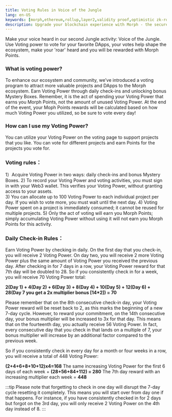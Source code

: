 ```yaml
---
title: Voting Rules in Voice of the Jungle 
lang: en-US
keywords: [morph,ethereum,rollup,layer2,validity proof,optimistic zk-rollup]
description: Upgrade your blockchain experience with Morph - the secure decentralized, cost0efficient, and high-performing optimistic zk-rollup solution. Try it now!
---
```


Make your voice heard in our second Jungle activity: Voice of the Jungle. Use Voting power to vote for your favorite DApps, your votes help shape the ecosystem, make your 'roar' heard and you will be rewarded with Morph Points. 

### What is voting power?

To enhance our ecosystem and community, we’ve introduced a voting program to attract more valuable projects and DApps to the Morph ecosystem. Earn Voting Power through daily check-ins and unlocking bonus Mystery Boxes. Remember, it is the act of spending your Voting Power that earns you Morph Points, not the amount of unused Voting Power. At the end of the event, your Moph Points rewards will be calculated based on how much Voting Power you utilized, so be sure to vote every day!   


### How can I use my Voting Power?

You can utilize your Voting Power on the voting page to support projects that you like. You can vote for different projects and earn Points for the projects you vote for.


### Voting rules：

1）Acquire Voting Power in two ways: daily check-ins and bonus Mystery Boxes.
2) To record your Voting Power and voting activities, you must sign in with your Web3 wallet. This verifies your Voting Power, without granting access to your assets.    
3) You can allocate up to 100 Voting Power to each individual project per day. If you wish to vote more, you must wait until the next day.
4) Voting Power spent on a project is immediately consumed; it cannot be reused for multiple projects. 
5) Only the act of voting will earn you Morph Points; simply accumulating Voting Power without using it will not earn you Morph Points for this activity.  


### Daily Check-in Rules：

Earn Voting Power by checking in daily. On the first day that you check-in, you will receive 2 Voting Power. On day two, you will receive 2 more Voting Power plus the same amount of Voting Power you received the previous day. After checking in for 7 days in a row, your Voting Power reward for that 7th day will be doubled to 28. So if you consistently check in for a week, you will receive 70 Voting Power total: 


**2(Day 1) + 4(Day 2) + 6(Day 3) + 8(Day 4) + 10(Day 5) + 12(Day 6) + 28(Day 7 you get a 2x multiplier bonus [14*2])  = 70**

Please remember that on the 8th consecutive check-in day, your Voting Power reward will be reset back to 2, as this marks the beginning of a new 7-day cycle. However, to reward your commitment, on the 14th consecutive day, your bonus multiplier will be increased to 3x for that day. This means that on the fourteenth day, you actually receive 56 Voting Power. In fact, every consecutive day that you check in that lands on a multiple of 7, your bonus multiplier will increase by an additional factor compared to the previous week.

So if you consistently check in every day for a month or four weeks in a row, you will receive a total of 448 Voting Power: 

**(2+4+6+8+10+12)x4=168**
The same increasing Voting Power for the first 6 days of each week
+
**(28+56+84+112) = 280** The 7th day reward with an increasing multiplier each week
= **448**

:::tip
Please note that forgetting to check in one day will disrupt the 7-day cycle resetting it completely. This means you will start over from day one if that happens. For instance, if you have consistently checked in for 2 days but forgot on the 3rd day, you will only receive 2 Voting Power on the 4th day instead of 8.
:::
